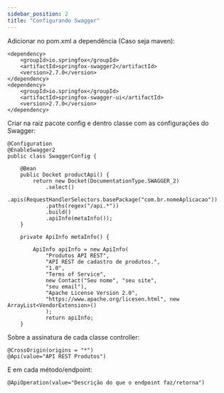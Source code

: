 ```yaml
---
sidebar_position: 2
title: "Configurando Swagger"
---
```


Adicionar no pom.xml a dependência (Caso seja maven):
```
<dependency>
    <groupId>io.springfox</groupId>
    <artifactId>springfox-swagger2</artifactId>
    <version>2.7.0</version>
</dependency>
<dependency>
    <groupId>io.springfox</groupId>
    <artifactId>springfox-swagger-ui</artifactId>
    <version>2.7.0</version>
</dependency>
```
Criar na raiz pacote config e dentro classe com as configurações do Swagger:
``` 
@Configuration
@EnableSwagger2
public class SwaggerConfig {
            	
    @Bean
    public Docket productApi() {
        return new Docket(DocumentationType.SWAGGER_2)
            .select()
            .apis(RequestHandlerSelectors.basePackage("com.br.nomeAplicacao"))
            .paths(regex("/api.*"))
            .build()
            .apiInfo(metaInfo());
    }
            	
    private ApiInfo metaInfo() {
            	
        ApiInfo apiInfo = new ApiInfo(
            "Produtos API REST",
            "API REST de cadastro de produtos.",
            "1.0",
            "Terms of Service",
            new Contact("Seu nome", "seu site",
            "seu email"),
            "Apache License Version 2.0",
            "https://www.apache.org/licesen.html", new ArrayList<VendorExtension>()
            );         	
            return apiInfo;
    }
```
 
Sobre a assinatura de cada classe controller:
```
@CrossOrigin(origins = "*")
@Api(value="API REST Produtos")
```
E em cada método/endpoint:
```
@ApiOperation(value="Descrição do que o endpoint faz/retorna")
```
